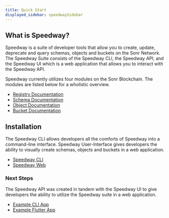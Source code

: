 ```yaml
---
title: Quick Start
displayed_sidebar: speedwaySidebar
---
```

## What is Speedway?
Speedway is a suite of developer tools that allow you to create, update, deprecate and query schemas, objects and buckets on the Sonr Network. The Speedway Suite consists of the Speedway CLI, the Speedway API, and the Speedway UI which is a web application that allows you to interact with the Speedway API.

Speedway currently utilizes four modules on the Sonr Blockchain. The modules are listed below for a wholistic overview.
- [Registry Documentation](/docs/highway/modules/registry.md)
- [Schema Documentation](/docs/highway/modules/schemas.md)
- [Object Documentation](/docs/highway/modules/objects.md)
- [Bucket Documentation](/docs/highway/modules/buckets.md)

## Installation
The Speedway CLI allows developers all the comforts of Speedway into a command-line interface. Speedway User-Interface gives developers the ability to visually create schemas, objects and buckets in a web application.
- [Speedway CLI](/docs/speedway/cli-cmds.mdx)
- [Speedway Web](/docs/speedway/installation.md)

### Next Steps
The Speedway API was created in tandem with the Speedway UI to give developers the ability to utilize the Speedway suite in a web application.
- [Example CLI App](/docs/speedway/cli-example.md)
- [Example Flutter App](/docs/speedway/flutter-example.md)
